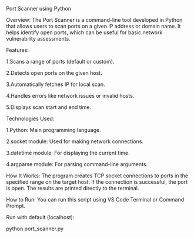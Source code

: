 Port Scanner using Python

Overview:
The Port Scanner is a command-line tool developed in Python that allows users to scan ports on a given IP address or domain name. It helps identify open ports, which can be useful for basic network vulnerability assessments.

Features:

1.Scans a range of ports (default or custom).

2.Detects open ports on the given host.

3.Automatically fetches IP for local scan.

4.Handles errors like network issues or invalid hosts.

5.Displays scan start and end time.

Technologies Used:

1.Python: Main programming language.

2.socket module: Used for making network connections.

3.datetime module: For displaying the current time.

4.argparse module: For parsing command-line arguments.

How It Works:
The program creates TCP socket connections to ports in the specified range on the target host. If the connection is successful, the port is open. The results are printed directly to the terminal.

How to Run:
You can run this script using VS Code Terminal or Command Prompt.

Run with default (localhost):

python port_scanner.py
